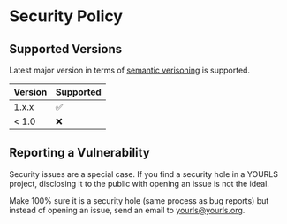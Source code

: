 # Security Policy

## Supported Versions

Latest major version in terms of [semantic verisoning](https://semver.org/) is supported.

| Version | Supported          |
| ------- | ------------------ |
| 1.x.x   | :white_check_mark: |
| < 1.0   | :x:                |

## Reporting a Vulnerability

Security issues are a special case.
If you find a security hole in a YOURLS project, disclosing it to the public with opening an issue is not the ideal.

Make 100% sure it is a security hole (same process as bug reports) but instead of opening an issue, send an email to yourls@yourls.org.

<!-- Tell them where to go, how often they can expect to get an update on a
reported vulnerability, what to expect if the vulnerability is accepted or
declined, etc. -->
